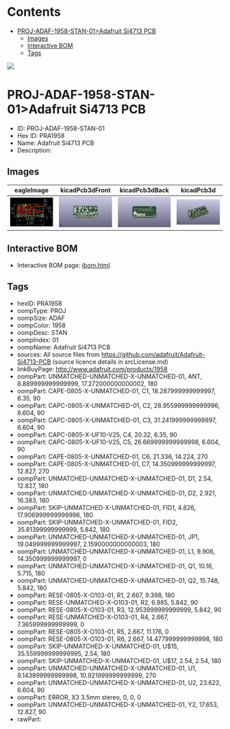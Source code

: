 



Contents
========

* [PROJ-ADAF-1958-STAN-01>Adafruit Si4713 PCB](#proj-adaf-1958-stan-01adafruit-si4713-pcb)
	* [Images](#images)
	* [Interactive BOM](#interactive-bom)
	* [Tags](#tags)
  
![][im]
# PROJ-ADAF-1958-STAN-01>Adafruit Si4713 PCB

- ID: PROJ-ADAF-1958-STAN-01
- Hex ID: PRA1958
- Name: Adafruit Si4713 PCB
- Description: 

## Images
  
  

|eagleImage|kicadPcb3dFront|kicadPcb3dBack|kicadPcb3d|
| :---: | :---: | :---: | :---: |
|[![eagleImage](eagleImage_140.png)](eagleImage_600.png)|[![kicadPcb3dFront](kicadPcb3dFront_140.png)](kicadPcb3dFront_600.png)|[![kicadPcb3dBack](kicadPcb3dBack_140.png)](kicadPcb3dBack_600.png)|[![kicadPcb3d](kicadPcb3d_140.png)](kicadPcb3d_600.png)|

## Interactive BOM

- Interactive BOM page: [ibom.html](kicad/bom/ibom.html)

## Tags

- hexID: PRA1958
- oompType: PROJ
- oompSize: ADAF
- oompColor: 1958
- oompDesc: STAN
- oompIndex: 01
- oompName: Adafruit Si4713 PCB
- sources: All source files from https://github.com/adafruit/Adafruit-Si4713-PCB (source licence details in srcLicense.md)
- linkBuyPage: http://www.adafruit.com/products/1958
- oompPart: UNMATCHED-UNMATCHED-X-UNMATCHED-01, ANT, 8.889999999999999, 17.272000000000002, 180
- oompPart: CAPE-0805-X-UNMATCHED-01, C1, 18.287999999999997, 6.35, 90
- oompPart: CAPC-0805-X-UNMATCHED-01, C2, 28.955999999999996, 6.604, 90
- oompPart: CAPC-0805-X-UNMATCHED-01, C3, 31.241999999999997, 6.604, 90
- oompPart: CAPC-0805-X-UF10-V25, C4, 20.32, 6.35, 90
- oompPart: CAPC-0805-X-UF10-V25, C5, 26.669999999999998, 6.604, 90
- oompPart: CAPE-0805-X-UNMATCHED-01, C6, 21.336, 14.224, 270
- oompPart: CAPE-0805-X-UNMATCHED-01, C7, 14.350999999999997, 12.827, 270
- oompPart: UNMATCHED-UNMATCHED-X-UNMATCHED-01, D1, 2.54, 12.827, 180
- oompPart: UNMATCHED-UNMATCHED-X-UNMATCHED-01, D2, 2.921, 16.383, 180
- oompPart: SKIP-UNMATCHED-X-UNMATCHED-01, FID1, 4.826, 17.906999999999996, 180
- oompPart: SKIP-UNMATCHED-X-UNMATCHED-01, FID2, 35.81399999999999, 5.842, 180
- oompPart: UNMATCHED-UNMATCHED-X-UNMATCHED-01, JP1, 19.049999999999997, 2.1590000000000003, 180
- oompPart: UNMATCHED-UNMATCHED-X-UNMATCHED-01, L1, 9.906, 14.350999999999997, 0
- oompPart: UNMATCHED-UNMATCHED-X-UNMATCHED-01, Q1, 10.16, 5.715, 180
- oompPart: UNMATCHED-UNMATCHED-X-UNMATCHED-01, Q2, 15.748, 5.842, 180
- oompPart: RESE-0805-X-O103-01, R1, 2.667, 9.398, 180
- oompPart: RESE-UNMATCHED-X-O103-01, R2, 6.985, 5.842, 90
- oompPart: RESE-0805-X-O103-01, R3, 12.953999999999999, 5.842, 90
- oompPart: RESE-UNMATCHED-X-O103-01, R4, 2.667, 7.365999999999999, 0
- oompPart: RESE-0805-X-O103-01, R5, 2.667, 11.176, 0
- oompPart: RESE-0805-X-O103-01, R6, 2.667, 14.477999999999998, 180
- oompPart: SKIP-UNMATCHED-X-UNMATCHED-01, U$15, 35.559999999999995, 2.54, 180
- oompPart: SKIP-UNMATCHED-X-UNMATCHED-01, U$17, 2.54, 2.54, 180
- oompPart: UNMATCHED-UNMATCHED-X-UNMATCHED-01, U1, 9.143999999999998, 10.921999999999999, 270
- oompPart: UNMATCHED-UNMATCHED-X-UNMATCHED-01, U2, 23.622, 6.604, 90
- oompPart: ERROR, X3 3.5mm stereo, 0, 0, 0
- oompPart: UNMATCHED-UNMATCHED-X-UNMATCHED-01, Y2, 17.653, 12.827, 90
- rawPart: 



[im]: kicadPcb3d_450.png
